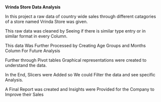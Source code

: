 **Vrinda Store Data Analysis**

In this project a raw data of country wide sales through different catagories of a store named Vrinda Store was given.

This raw data was cleaned by Seeing if there is similar type entry or in similar format in every Column.

This data Was Further Processed by Creating Age Groups and Months Column For Future Analysis

Further through Pivot tables Graphical representations were created to understand the data.

In the End, Slicers were Added so We could Filter the data and see specific Analysis.

A Final Report was created and Insights were Provided for the Company to Improve their Sales
